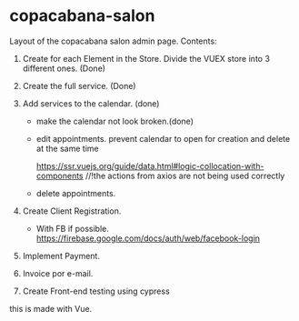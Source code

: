 # copacabana-salon

Layout of the copacabana salon admin page.
Contents:

1. Create for each Element in the Store.
   Divide the VUEX store into 3 different ones. (Done)
2. Create the full service. (Done)
3. Add services to the calendar. (done)

   - make the calendar not look broken.(done)
   - edit appointments.
     prevent calendar to open for creation and delete at the same time

     https://ssr.vuejs.org/guide/data.html#logic-collocation-with-components
     //!the actions from axios are not being used correctly

   - delete appointments.

4. Create Client Registration.

   - With FB if possible.
     https://firebase.google.com/docs/auth/web/facebook-login

5. Implement Payment.
6. Invoice por e-mail.
7. Create Front-end testing using cypress

this is made with Vue.
